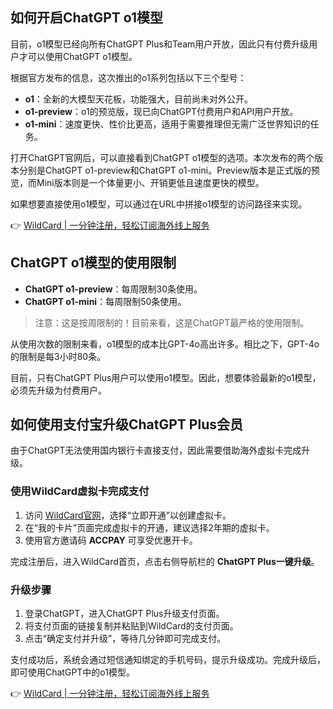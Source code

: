 ## 如何开启ChatGPT o1模型

目前，o1模型已经向所有ChatGPT Plus和Team用户开放，因此只有付费升级用户才可以使用ChatGPT o1模型。

根据官方发布的信息，这次推出的o1系列包括以下三个型号：

- **o1**：全新的大模型天花板，功能强大，目前尚未对外公开。
- **o1-preview**：o1的预览版，现已向ChatGPT付费用户和API用户开放。
- **o1-mini**：速度更快、性价比更高，适用于需要推理但无需广泛世界知识的任务。

打开ChatGPT官网后，可以直接看到ChatGPT o1模型的选项。本次发布的两个版本分别是ChatGPT o1-preview和ChatGPT o1-mini。Preview版本是正式版的预览，而Mini版本则是一个体量更小、开销更低且速度更快的模型。

如果想要直接使用o1模型，可以通过在URL中拼接o1模型的访问路径来实现。

👉 [WildCard | 一分钟注册，轻松订阅海外线上服务](https://bit.ly/bewildcard)

## ChatGPT o1模型的使用限制

- **ChatGPT o1-preview**：每周限制30条使用。
- **ChatGPT o1-mini**：每周限制50条使用。

> 注意：这是按周限制的！目前来看，这是ChatGPT最严格的使用限制。

从使用次数的限制来看，o1模型的成本比GPT-4o高出许多。相比之下，GPT-4o的限制是每3小时80条。

目前，只有ChatGPT Plus用户可以使用o1模型。因此，想要体验最新的o1模型，必须先升级为付费用户。

## 如何使用支付宝升级ChatGPT Plus会员

由于ChatGPT无法使用国内银行卡直接支付，因此需要借助海外虚拟卡完成升级。

### 使用WildCard虚拟卡完成支付

1. 访问 [WildCard官网](https://bit.ly/bewildcard)，选择“立即开通”以创建虚拟卡。
2. 在“我的卡片”页面完成虚拟卡的开通，建议选择2年期的虚拟卡。
3. 使用官方邀请码 **ACCPAY** 可享受优惠开卡。

完成注册后，进入WildCard首页，点击右侧导航栏的 **ChatGPT Plus一键升级**。

### 升级步骤

1. 登录ChatGPT，进入ChatGPT Plus升级支付页面。
2. 将支付页面的链接复制并粘贴到WildCard的支付页面。
3. 点击“确定支付并升级”，等待几分钟即可完成支付。

支付成功后，系统会通过短信通知绑定的手机号码，提示升级成功。完成升级后，即可使用ChatGPT中的o1模型。

👉 [WildCard | 一分钟注册，轻松订阅海外线上服务](https://bit.ly/bewildcard)